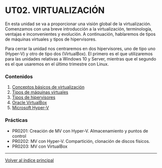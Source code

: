 # UT02. VIRTUALIZACIÓN

En esta unidad se va a proporcionar una visión global de la virtualización. Comenzamos con una breve introducción a la virtualización, terminología, ventajas e inconvenientes y evolución. A continuación, hablaremos de tipos de máquinas virtuales y tipos de hipervisores.

Para cerrar la unidad nos centraremos en dos hipervisores, uno de tipo uno (Hyper-V) y otro de tipo dos (VirtualBox). El primero es el que utilizaremos para las unidades relativas a Windows 10 y Server, mientras que el segundo es el que usaremos en el último trimestre con Linux.

### Contenidos

1. [Conceptos básicos de virtualización](01_conceptos_básicos.md)
2. [Tipos de máquinas virtuales](02_tipos_MV.md)
3. [Tipos de hipervisores](03_tipos_hipervisores.md)
4. [Oracle VirtualBox](04_virtualbox.md)
5. [Microsoft Hyper-V](05_hiper-v.md)

### Prácticas

- PR0201: Creación de MV con Hyper-V. Almacenamiento y puntos de control
- PR0202: MV con Hyper-V. Compartición, clonación de discos físicos.
- PR0203: MV con VirtualBox

***
[Volver al índice principal](../index.md)